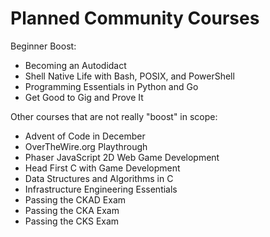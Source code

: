 # Planned Community Courses

Beginner Boost:

* Becoming an Autodidact
* Shell Native Life with Bash, POSIX, and PowerShell
* Programming Essentials in Python and Go
* Get Good to Gig and Prove It

Other courses that are not really "boost" in scope:

* Advent of Code in December
* OverTheWire.org Playthrough
* Phaser JavaScript 2D Web Game Development
* Head First C with Game Development
* Data Structures and Algorithms in C
* Infrastructure Engineering Essentials
* Passing the CKAD Exam
* Passing the CKA Exam
* Passing the CKS Exam
